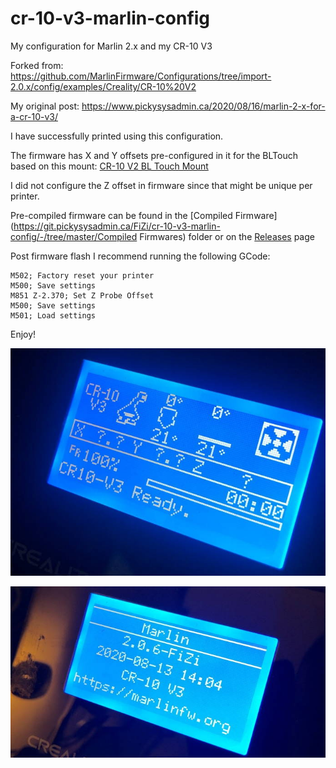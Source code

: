 # cr-10-v3-marlin-config

My configuration for Marlin 2.x and my CR-10 V3

Forked from: https://github.com/MarlinFirmware/Configurations/tree/import-2.0.x/config/examples/Creality/CR-10%20V2

My original post: https://www.pickysysadmin.ca/2020/08/16/marlin-2-x-for-a-cr-10-v3/

I have successfully printed using this configuration.

The firmware has X and Y offsets pre-configured in it for the BLTouch based on this mount: [CR-10 V2 BL Touch Mount](https://www.thingiverse.com/thing:3947349)

I did not configure the Z offset in firmware since that might be unique per printer.

Pre-compiled firmware can be found in the [Compiled Firmware](https://git.pickysysadmin.ca/FiZi/cr-10-v3-marlin-config/-/tree/master/Compiled Firmwares) folder or on the [Releases](https://git.pickysysadmin.ca/FiZi/cr-10-v3-marlin-config/-/releases) page

Post firmware flash I recommend running the following GCode:

```
M502; Factory reset your printer
M500; Save settings
M851 Z-2.370; Set Z Probe Offset
M500; Save settings
M501; Load settings
```

Enjoy!

![Status Screen](/images/status-screen.jpeg)

![Version Screen](/images/version-screen.jpeg)